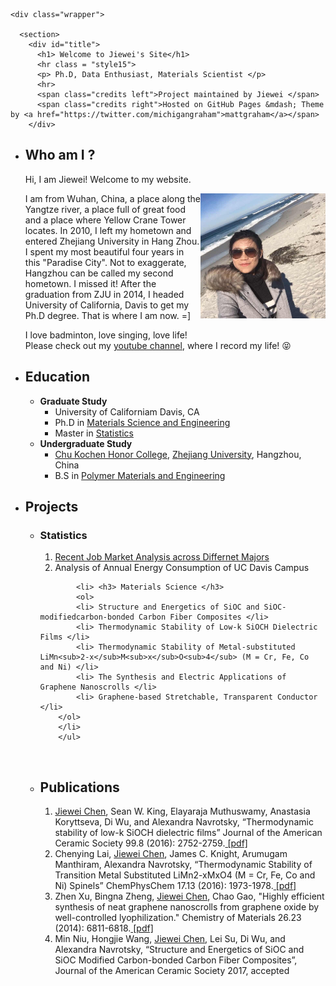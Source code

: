 <html>
  <head>
    <meta charset="utf-8">
    <meta http-equiv="X-UA-Compatible" content="chrome=1">
    <title> Meet Jiewei Chen </title>
    <link rel="stylesheet" href="{{ '/assets/css/style.css?v=' | append: site.github.build_revision | relative_url }}">
    <script src="https://ajax.googleapis.com/ajax/libs/jquery/1.7.1/jquery.min.js"></script>
    <script src="{{ '/assets/js/respond.js' | relative_url }}"></script>
    <!--[if lt IE 9]>
      <script src="//html5shiv.googlecode.com/svn/trunk/html5.js"></script>
    <![endif]-->
    <!--[if lt IE 8]>
    <link rel="stylesheet" href="{{ '/assets/css/ie.css' | relative_url }}">
    <![endif]-->
    <meta name="viewport" content="width=device-width, initial-scale=1, user-scalable=no">

  </head>
  <body>

    <div class="wrapper">

      <section>
        <div id="title">
          <h1> Welcome to Jiewei's Site</h1>
          <hr class = "style15">
          <p> Ph.D, Data Enthusiast, Materials Scientist </p>
          <hr>
          <span class="credits left">Project maintained by Jiewei </span>
          <span class="credits right">Hosted on GitHub Pages &mdash; Theme by <a href="https://twitter.com/michigangraham">mattgraham</a></span>
        </div>
	
<ul>
  <li> <h2> Who am I ? </h2>
  <p>
  Hi, I am Jiewei! Welcome to my website.</p>
  <div>
  	<img src="IMG_4278.JPG" width="200" height="200" align="right">
  </div>
  <p> 
  I am from Wuhan, China, a place along the Yangtze river, a place full of great food and a place where Yellow Crane Tower locates. In 2010, I left my hometown and entered Zhejiang University in Hang Zhou. I spent my most beautiful four years in this "Paradise City". Not to exaggerate, Hangzhou can be called my second hometown. I missed it! After the graduation from ZJU in 2014, I headed University of California, Davis to get my Ph.D degree. That is where I am now. =] 
  </p>
  <p> I love badminton, love singing, love life! 
  <br> Please check out my <a href="https://www.youtube.com/channel/UCpHNNykAjvIkK7frlnXvnVQ">youtube channel</a>, where I record my life!  😝 </p>

  

  <li> <h2> Education </h2>  
       <ul> 
            <li> <b> Graduate Study</b> 
                  <ul> 
                  <li> University of Californiam Davis, CA </li>
                  <li> Ph.D in <a href="https://mse.engineering.ucdavis.edu/">Materials Science and Engineering </a></li>  
                  <li> Master in <a href="http://www.stat.ucdavis.edu/"> Statistics </a></li>
                  </ul>
            </li> 
            <li> <b> Undergraduate Study </b> 
                  <ul>
                  <li> <a href="http://ckc.zju.edu.cn/english/">Chu Kochen Honor College</a>, <a href="http://www.zju.edu.cn/english/">Zhejiang University</a>, Hangzhou, China </li>
                  <li>B.S in <a href="http://polymer.zju.edu.cn/english/">Polymer Materials and Engineering</a> </li>
                  </ul>
            </li>
       </ul>
   </li> 





  <li> <h2> Projects </h2>
       <ul> 
       	    <li> <h3> Statistics </h3>
	    	<ol>
		    <li> <a href ="JobMarket/jobmarket.html" >Recent Job Market Analysis across Differnet Majors</a> </li>
		    <li> Analysis of Annual Energy Consumption of UC Davis Campus </li>
		</ol>
	    </li>
	    
            <li> <h3> Materials Science </h3>
	    	<ol>
			<li> Structure and Energetics of SiOC and SiOC-modifiedcarbon-bonded Carbon Fiber Composites </li>
			<li> Thermodynamic Stability of Low-k SiOCH Dielectric Films </li>
			<li> Thermodynamic Stability of Metal-substituted LiMn<sub>2-x</sub>M<sub>x</sub>O<sub>4</sub> (M = Cr, Fe, Co and Ni) </li>
			<li> The Synthesis and Electric Applications of Graphene Nanoscrolls </li>
			<li> Graphene-based Stretchable, Transparent Conductor </li>		
		</ol>
	    </li>
        </ul>
  </li> 
  
  
    <li> <h2> Publications </h2>
       <ol> 
       <li> <u>Jiewei Chen</u>, Sean W. King, Elayaraja Muthuswamy, Anastasia Koryttseva, Di Wu, and Alexandra Navrotsky, “Thermodynamic stability of low-k SiOCH dielectric films” Journal of the American Ceramic Society 99.8 (2016): 2752-2759.<a href = "http://onlinelibrary.wiley.com/store/10.1111/jace.14268/asset/jace14268.pdf?v=1&t=iriu91lb&s=daf1c6a139a0ef09011ca23438b741a658efc589"> [pdf] </a> </li>
       <li> Chenying Lai, <u>Jiewei Chen</u>, James C. Knight, Arumugam Manthiram, Alexandra Navrotsky,  “Thermodynamic Stability of Transition Metal Substituted LiMn2-xMxO4 (M = Cr, Fe, Co and Ni) Spinels” ChemPhysChem 17.13 (2016): 1973-1978.<a href = "http://onlinelibrary.wiley.com/doi/10.1002/cphc.201600120/abstract"> [pdf] </a> </li>
	<li> Zhen Xu, Bingna Zheng, <u>Jiewei Chen</u>, Chao Gao, "Highly efficient synthesis of neat graphene nanoscrolls from graphene oxide by well-controlled lyophilization." Chemistry of Materials 26.23 (2014): 6811-6818.<a href = "http://pubs.acs.org/doi/abs/10.1021/cm503418h"> [pdf] </a> </li>
	<li>Min Niu, Hongjie Wang, <u>Jiewei Chen</u>, Lei Su, Di Wu, and Alexandra Navrotsky, “Structure and Energetics of SiOC and SiOC Modified Carbon-bonded Carbon Fiber Composites”, Journal of the American Ceramic Society 2017, accepted </li>
        </ol>
  </li> 
  



